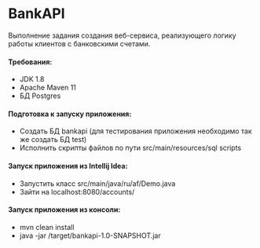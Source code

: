 # BankAPI
Выполнение задания создания веб-сервиса, реализующего логику работы клиентов с банковскими счетами.

#### Требования:
- JDK 1.8
- Apache Maven 11
- БД Postgres

#### Подготовка к запуску приложения:
-   Создать БД bankapi (для тестирования приложения необходимо так же создать БД test)
-   Исполнить скрипты файлов по пути src/main/resources/sql scripts

#### Запуск приложения из Intellij Idea:
- Запустить класс src/main/java/ru/af/Demo.java
- Зайти на localhost:8080/accounts/

#### Запуск приложения из консоли:
- mvn clean install
- java -jar /target/bankapi-1.0-SNAPSHOT.jar
